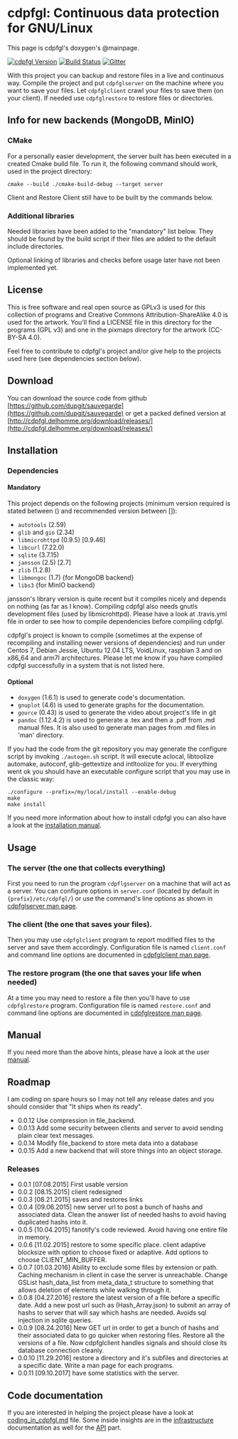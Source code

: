 # cdpfgl: Continuous data protection for GNU/Linux

This page is cdpfgl's doxygen's @mainpage.

[![cdpfgl Version](https://badge.fury.io/gh/dupgit%2Fsauvegarde.svg)](https://badge.fury.io/gh/dupgit%2Fsauvegarde)
[![Build Status](https://travis-ci.org/dupgit/sauvegarde.svg?branch=master)](https://travis-ci.org/dupgit/sauvegarde)
[![Gitter](https://badges.gitter.im/dupgit/sauvegarde.svg)](https://gitter.im/dupgit/sauvegarde?utm_source=badge&utm_medium=badge&utm_campaign=pr-badge)

With this project you can backup and restore files in a live and continuous
way. Compile the project and put `cdpfglserver` on the machine where you want to
save your files. Let `cdpfglclient` crawl your files to save them (on your client). 
If needed use `cdpfglrestore` to restore files or directories.

## Info for new backends (MongoDB, MinIO)
### CMake
For a personally easier development, the server built has been executed in a created Cmake build file.
To run it, the following command should work, used in the project directory:

    cmake --build ./cmake-build-debug --target server

Client and Restore Client still have to be built by the commands below.


### Additional libraries
Needed libraries have been added to the "mandatory" list below.
They should be found by the build script if their files are added to the default include directories.

Optional linking of libraries and checks before usage later have not been implemented yet.


## License

This is free software and real open source as GPLv3 is used for this
collection of programs and Creative Commons Attribution-ShareAlike 4.0
is used for the artwork. You'll find a LICENSE file in this directory
for the programs (GPL v3) and one in the pixmaps directory for the artwork
(CC-BY-SA 4.0).

Feel free to contribute to cdpfgl's project and/or give help to the
projects used here (see dependencies section below).

## Download

You can download the source code from github [https://github.com/dupgit/sauvegarde](https://github.com/dupgit/sauvegarde) 
or get a packed defined version at [http://cdpfgl.delhomme.org/download/releases/](http://cdpfgl.delhomme.org/download/releases/)

## Installation

### Dependencies

#### Mandatory

This project depends on the following projects (minimum version required is
stated between () and recommended version between []):

  * `autotools`      (2.59)
  * `glib` and `gio` (2.34)
  * `libmicrohttpd`  (0.9.5)  [0.9.46]
  * `libcurl`        (7.22.0)
  * `sqlite`         (3.7.15)
  * `jansson`        (2.5)    [2.7]
  * `zlib`           (1.2.8)
  * `libmongoc`      (1.7) {for MongoDB backend}
  * `libs3` {for MinIO backend}

jansson's library version is quite recent but it compiles nicely and
depends on nothing (as far as I know).
Compiling cdpfgl also needs gnutls development files (used by
libmicrohttpd). Please have a look at .travis.yml file in order to see how
to compile dependencies before compiling cdpfgl.

cdpfgl's project is known to compile (sometimes at the expense of
recompiling and installing newer versions of dependencies) and run under
Centos 7, Debian Jessie, Ubuntu 12.04 LTS, VoidLinux, raspbian 3 and
on x86_64 and arm7l architectures. Please let me know if you have compiled
cdpfgl successfully in a system that is not listed here.

#### Optional

  * `doxygen` (1.6.1) is used to generate code's documentation.
  * `gnuplot` (4.6) is used to generate graphs for the documentation.
  * `gource`  (0.43) is used to generate the video about project's life in
              git
  * `pandoc`  (1.12.4.2) is used to generate a .tex and then a .pdf from
              .md manual files. It is also used to generate man pages from
              .md files in 'man' directory.


If you had the code from the git repository you may generate the configure
script by invoking `./autogen.sh` script. It will execute aclocal, libtoolize
automake, autoconf, glib-gettextize and intltoolize for you. If everything
went ok you should have an executable configure script that you may use
in the classic way:

    ./configure --prefix=/my/local/install --enable-debug
    make
    make install

If you need more information about how to install cdpfgl you can
also have a look at the [installation manual](manual/installation.md).

## Usage

### The server (the one that collects everything)

First you need to run the program `cdpflgserver` on a machine that will act as
a server. You can configure options in `server.conf` (located by default
in `{prefix}/etc/cdpfgl/`) or use the command's line options as shown in
[cdpfglserver man page](man/cdpfglserver.md).

### The client (the one that saves your files).

Then you may use `cdpfglclient` program to report modified files to the server
and save them accordingly. Configuration file is named `client.conf` and
command line options are documented in [cdpfglclient man page](man/cdpfglclient.md).

### The restore program (the one that saves your life when needed)

At a time you may need to restore a file then you'll have to use `cdpfglrestore`
program. Configuration file is named `restore.conf` and command line
options are documented in [cdpfglrestore man page](man/cdpfglrestore.md).

## Manual

If you need more than the above hints, please have a look at the user
[manual](manual/installation.md).

## Roadmap

I am coding on spare hours so I may not tell any release dates and you
should consider that "It ships when its ready".

  * 0.0.12 Use compression in file_backend.
  * 0.0.13 Add some security between clients and server to avoid sending
           plain clear text messages.
  * 0.0.14 Modify file_backend to store meta data into a database
  * 0.0.15 Add a new backend that will store things into an object storage.

### Releases

  * 0.0.1  [07.08.2015] First usable version
  * 0.0.2  [08.15.2015] client redesigned
  * 0.0.3  [08.21.2015] saves and restores links
  * 0.0.4  [09.06.2015] new server url to post a bunch of hashs and
                        associated data. Clean the answer list of needed
                        hashs to avoid having duplicated hashs into it.
  * 0.0.5  [10.04.2015] fanotify's code reviewed. Avoid having one entire
                        file in memory.
  * 0.0.6  [11.02.2015] restore to some specific place. client adaptive
                        blocksize with option to choose fixed or adaptive.
                        Add options to choose CLIENT_MIN_BUFFER.
  * 0.0.7  [01.03.2016] Ability to exclude some files by extension or path.
                        Caching mechanism in client in case the server is
                        unreachable. Change GSList hash_data_list from
                        meta_data_t structure to something that allows
                        deletion of elements while walking through it.
  * 0.0.8  [04.27.2016] restore the latest version of a file before a
                        specific date. Add a new post url such as
                        (Hash_Array.json) to submit an array of hashs to
                        server that will say which hashs are needed.
                        Avoids sql injection in sqlite queries.
  * 0.0.9  [08.24.2016] New GET url in order to get a bunch of hashs and
                        their associated data to go quicker when restoring
                        files. Restore all the versions of a file. Now
                        cdpfglclient handles signals and should close its
                        database connection cleanly.
  * 0.0.10 [11.29.2016] restore a directory and it's subfiles and directories 
                        at a specific date. Write a man page for each programs.
  * 0.0.11 [09.10.2017] have some statistics with the server.

                      
## Code documentation

If you are interested in helping the project please have a look at
[coding_in_cdpfgl.md](docs/coding_in_cdpfgl.md) file. Some
inside insights are in the [infrastructure](docs/infrastructure.md)
documentation as well for the [API](docs/API.md) part.

